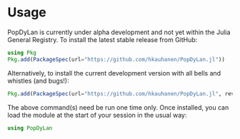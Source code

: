 # Usage

PopDyLan is currently under alpha development and not yet within the Julia General Registry. To install the latest stable release from GitHub:

```julia
using Pkg
Pkg.add(PackageSpec(url="https://github.com/hkauhanen/PopDyLan.jl"))
```

Alternatively, to install the current development version with all bells and whistles (and bugs!):

```julia
Pkg.add(PackageSpec(url="https://github.com/hkauhanen/PopDyLan.jl", rev="dev"))
```

The above command(s) need be run one time only. Once installed, you can load the module at the start of your session in the usual way:

```julia
using PopDyLan
```

